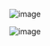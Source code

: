 ![image](https://github.com/y9matoDv/tasks/assets/172755154/85057be7-10ff-476a-b9d4-00fa90b31f2e)

![image](https://github.com/y9matoDv/tasks/assets/172755154/51653922-0652-42d3-b434-11fe9511e87a)
